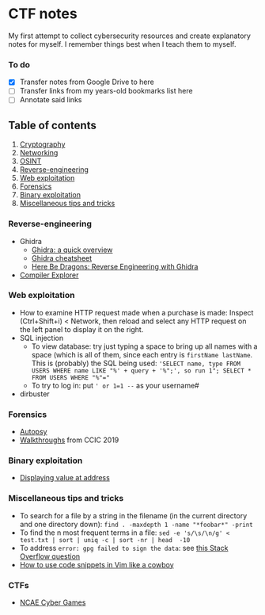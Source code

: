 # CTF notes
My first attempt to collect cybersecurity resources and create explanatory notes
for myself. I remember things best when I teach them to myself.

### To do
- [x] Transfer notes from Google Drive to here
- [ ] Transfer links from my years-old bookmarks list here
- [ ] Annotate said links

## Table of contents
1. [Cryptography](cryptography.md)
2. [Networking](networking.md)
3. [OSINT](osint.md)
4. [Reverse-engineering](#reverse-engineering)
5. [Web exploitation](#web-exploitation)
6. [Forensics](#forensics)
7. [Binary exploitation](#binary-exploitation)
8. [Miscellaneous tips and tricks](#miscellaneous-tips-and-tricks)

### Reverse-engineering
* Ghidra
    * [Ghidra: a quick overview](https://0xeb.net/2019/03/ghidra-a-quick-overview)
    * [Ghidra cheatsheet](https://ghidra-sre.org/CheatSheet.html)
    * [Here Be Dragons: Reverse Engineering with Ghidra](https://shogunlab.com/blog/2019/12/22/here-be-dragons-ghidra-1.html)
* [Compiler Explorer](https://godbolt.org)

### Web exploitation
* How to examine HTTP request made when a purchase is made: Inspect
  (Ctrl+Shift+i) < Network, then reload and select any HTTP request on the left
  panel to display it on the right.
* SQL injection
    * To view database: try just typing a space to bring up all names with a
      space (which is all of them, since each entry is `firstName lastName`.
      This is (probably) the SQL being used: `'SELECT name, type FROM USERS
      WHERE name LIKE "%' + query + '%";', so run 1"; SELECT * FROM USERS WHERE
      "%"="`
    * To try to log in: put `' or 1=1 --` as your username#
* dirbuster

### Forensics
* [Autopsy](https://sleuthkit.org/autopsy/docs/user-docs/4.0)
* [Walkthroughs](https://cci.calpoly.edu/2019-digital-forensics-downloads) from
  CCIC 2019

### Binary exploitation
* [Displaying value at address](https://stackoverflow.com/questions/14493707/display-value-found-at-given-address-gdb)

### Miscellaneous tips and tricks
* To search for a file by a string in the filename (in the current directory and
  one directory down): `find . -maxdepth 1 -name "*foobar*" -print`
* To find the n most frequent terms in a file: `sed -e 's/\s/\n/g' < test.txt |
  sort | uniq -c | sort -nr | head  -10 `
* To address `error: gpg failed to sign the data`: see 
  [this Stack Overflow question](https://web.archive.org/web/20200701072347/https://stackoverflow.com/questions/41052538/git-error-gpg-failed-to-sign-data)
* [How to use code snippets in Vim like a cowboy](https://bhupesh.me/learn-how-to-use-code-snippets-vim-cowboy/)

### CTFs
* [NCAE Cyber Games](https://ncaecybergames.org)
